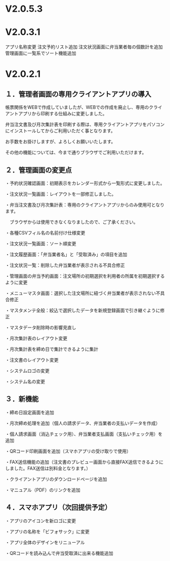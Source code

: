# V2.0.5.3

# V2.0.3.1

アプリ名称変更
注文予約リスト追加
注文状況画面に弁当業者毎の個数計を追加
管理画面に一覧系でソート機能追加


# V2.0.2.1

## １．管理者画面の専用クライアントアプリの導入

帳票関係をWEBで作成していましたが、WEBでの作成を廃止し、専用のクライアントアプリから印刷する仕組みに変更しました。

弁当注文書及び月次集計表を印刷する際は、専用クライアントアプリをパソコンにインストールしてからご利用いただく事となります。

お手数をお掛けしますが、よろしくお願いいたします。

その他の機能については、今まで通りブラウザでご利用いただけます。

## ２．管理画面の変更点

・予約状況確認画面：初期表示をカレンダー形式から一覧形式に変更しました。

・注文状況一覧画面：レイアウトを一部修正しました。

・弁当注文書及び月次集計表：専用のクライアントアプリからのみ使用可となります。

　ブラウザからは使用できなくなりましたので、ご了承ください。
 
・各種CSVフィル名の名前付け仕様変更

・注文状況一覧画面：ソート順変更

・注文履歴画面：「弁当業者名」と「受取済み」の項目を追加

・注文状況一覧：削除した弁当業者が表示される不具合修正

・管理画面の弁当予約画面：注文場所の初期選択を利用者の所属を初期選択するように変更

・メニューマスタ画面：選択した注文場所に紐づく弁当業者が表示されない不具合修正

・マスタメンテ全般：絞込で選択したデータを新規登録画面で引き継ぐように修正

・マスタデータ削除時の影響見直し

・月次集計表のレイアウト変更

・月次集計表を締め日で集計できるように集計

・注文書のレイアウト変更

・システムロゴの変更

・システム名の変更

## ３．新機能

・締め日設定画面を追加

・月次締め処理を追加（個人の請求データ、弁当業者の支払いデータを作成）

・個人請求画面（消込チェック用）、弁当業者支払画面（支払いチェック用）を追加

・QRコード印刷画面を追加（スマホアプリの受け取りで使用）

・FAX送信機能の追加（注文書のプレビュー画面から直接FAX送信できるようにしました。FAX送信は別料金となります。）

・クライアントアプリのダウンロードページを追加

・マニュアル（PDF）のリンクを追加

## ４．スマホアプリ（次回提供予定）

・アプリのアイコンを新ロゴに変更

・アプリの名称を「ビフォサック」に変更

・アプリ全体のデザインをリニューアル

・QRコードを読み込んで弁当受取済に出来る機能追加
